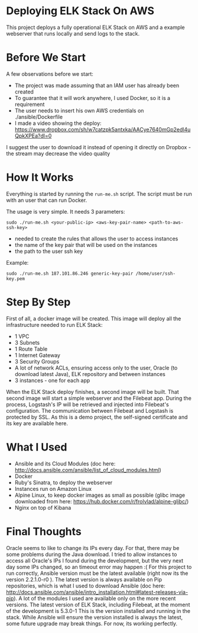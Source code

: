 Deploying ELK Stack On AWS
==========================

This project deploys a fully operational ELK Stack on AWS and a example webserver that runs locally and send logs to the stack.

Before We Start
===============

A few observations before we start:

  * The project was made assuming that an IAM user has already been created
  * To guarantee that it will work anywhere, I used Docker, so it is a requirement
  * The user needs to insert his own AWS credentials on ./ansible/Dockerfile
  * I made a video showing the deploy: https://www.dropbox.com/sh/w7catzpk5antxka/AACye7640mGp2edl4uQpkXPEa?dl=0

I suggest the user to download it instead of opening it directly on Dropbox - the stream may decrease the video quality

How It Works
============

Everything is started by running the `run-me.sh` script.
The script must be run with an user that can run Docker.

The usage is very simple. It needs 3 parameters:

```
sudo ./run-me.sh <your-public-ip> <aws-key-pair-name> <path-to-aws-ssh-key>
```

  * <your-public-ip>            needed to create the rules that allows the user to access instances
  * <aws-key-pair-name>         the name of the key pair that will be used on the instances
  * <path-to-aws-ssh-key>       the path to the user ssh key

Example:

```
sudo ./run-me.sh 187.101.86.246 generic-key-pair /home/user/ssh-key.pem
```

Step By Step
============

First of all, a docker image will be created. This image will deploy all the infrastructure needed to run ELK Stack:

  * 1 VPC
  * 3 Subnets
  * 1 Route Table
  * 1 Internet Gateway
  * 3 Security Groups
  * A lot of network ACLs, ensuring access only to the user, Oracle (to download latest Java), ELK repository and between instances
  * 3 instances - one for each app

When the ELK Stack deploy finishes, a second image will be built.
That second image will start a simple webserver and the Filebeat app.
During the process, Logstash's IP will be retrieved and injected into Filebeat's configuration.
The communication between Filebeat and Logstash is protected by SSL. As this is a demo project, the self-signed certificate and its key are available here.

What I Used
===========

  * Ansible and its Cloud Modules (doc here: http://docs.ansible.com/ansible/list_of_cloud_modules.html)
  * Docker
  * Ruby's Sinatra, to deploy the webserver
  * Instances run on Amazon Linux
  * Alpine Linux, to keep docker images as small as possible (glibc image downloaded from here: https://hub.docker.com/r/frolvlad/alpine-glibc/)
  * Nginx on top of Kibana

Final Thoughts
==============

Oracle seems to like to change its IPs every day. For that, there may be some problems during the Java download. I tried to allow instances to access all Oracle's IPs I found during the development, but the very next day some IPs changed, so an timeout error may happen :(
For this project to run correctly, Ansible version must be the latest available (right now its the version 2.2.1.0-r0
). The latest version is always available on Pip repositories, which is what I used to download Ansible (doc here: http://docs.ansible.com/ansible/intro_installation.html#latest-releases-via-pip).
A lot of the modules I used are available only on the more recent versions.
The latest version of ELK Stack, including Filebeat, at the moment of the development is 5.3.0-1
This is the version installed and running in the stack.
While Ansible will ensure the version installed is always the latest, some future upgrade may break things. For now, its working perfectly.

